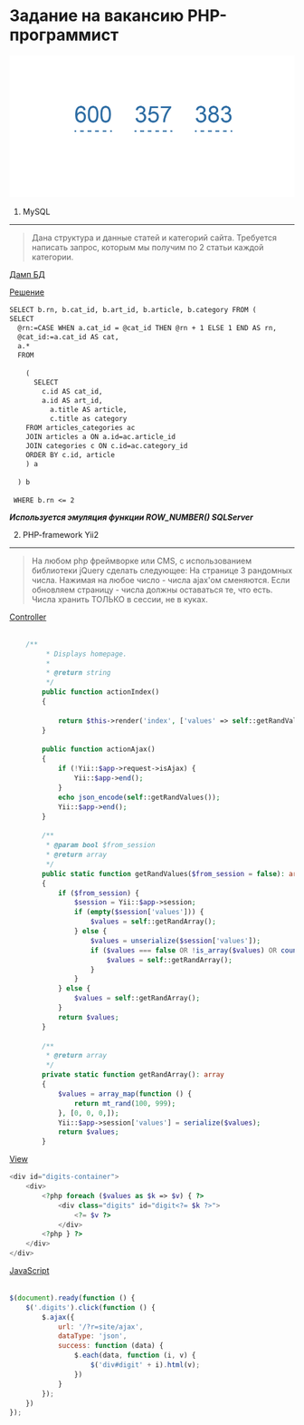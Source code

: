 Задание на вакансию PHP-программист
============================

![preview](https://github.com/loktionov/dowlatow/blob/master/digits.png)

1. MySQL
-----------------------------

>Дана структура и данные статей и категорий сайта.
>Требуется написать запрос, которым мы получим по 2 статьи каждой категории.

[Дамп БД](https://github.com/loktionov/dowlatow/blob/master/MySQLtask/dowlatow_dump.sql)


[Решение](https://github.com/loktionov/dowlatow/blob/master/MySQLtask/row_number.sql)

```mysql
SELECT b.rn, b.cat_id, b.art_id, b.article, b.category FROM (
SELECT     
  @rn:=CASE WHEN a.cat_id = @cat_id THEN @rn + 1 ELSE 1 END AS rn,
  @cat_id:=a.cat_id AS cat, 
  a.*
  FROM 
  
    (
      SELECT 
        c.id AS cat_id,
        a.id AS art_id,
          a.title AS article,        
          c.title as category 
    FROM articles_categories ac
    JOIN articles a ON a.id=ac.article_id
    JOIN categories c ON c.id=ac.category_id      
    ORDER BY c.id, article
    ) a 
  
  ) b
 
 WHERE b.rn <= 2
```

***Используется эмуляция функции ROW_NUMBER() SQLServer***


2. PHP-framework Yii2 
-----------------------------

>На любом php фреймворке или CMS, с использованием библиотеки jQuery сделать следующее:
>На странице 3 рандомных числа.
>Нажимая на любое число - числа ajax'ом сменяются.
>Если обновляем страницу - числа должны оставаться те, что есть.
>Числа хранить ТОЛЬКО в сессии, не в куках.

[Controller](https://github.com/loktionov/dowlatow/blob/master/controllers/SiteController.php)

```php

    /**
         * Displays homepage.
         *
         * @return string
         */
        public function actionIndex()
        {
    
            return $this->render('index', ['values' => self::getRandValues(true)]);
        }
    
        public function actionAjax()
        {
            if (!Yii::$app->request->isAjax) {
                Yii::$app->end();
            }
            echo json_encode(self::getRandValues());
            Yii::$app->end();
        }
    
        /**
         * @param bool $from_session
         * @return array
         */
        public static function getRandValues($from_session = false): array
        {
            if ($from_session) {
                $session = Yii::$app->session;
                if (empty($session['values'])) {
                    $values = self::getRandArray();
                } else {
                    $values = unserialize($session['values']);
                    if ($values === false OR !is_array($values) OR count($values) != 3) {
                        $values = self::getRandArray();
                    }
                }
            } else {
                $values = self::getRandArray();
            }
            return $values;
        }
    
        /**
         * @return array
         */
        private static function getRandArray(): array
        {
            $values = array_map(function () {
                return mt_rand(100, 999);
            }, [0, 0, 0,]);
            Yii::$app->session['values'] = serialize($values);
            return $values;
        }

```

[View](https://github.com/loktionov/dowlatow/blob/master/views/site/index.php)

```php
<div id="digits-container">
    <div>
        <?php foreach ($values as $k => $v) { ?>
            <div class="digits" id="digit<?= $k ?>">
                <?= $v ?>
            </div>
        <?php } ?>
    </div>
</div>
```
[JavaScript](https://github.com/loktionov/dowlatow/blob/master/web/js/ajax.js)

```javascript

$(document).ready(function () {
    $('.digits').click(function () {
        $.ajax({
            url: '/?r=site/ajax',
            dataType: 'json',
            success: function (data) {
                $.each(data, function (i, v) {
                    $('div#digit' + i).html(v);
                })
            }
        });
    })
});

```
